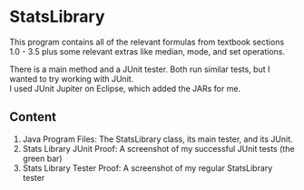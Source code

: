 # StatsLibrary

This program contains all of the relevant formulas from textbook sections 1.0 - 3.5
plus some relevant extras like median, mode, and set operations.

There is a main method and a JUnit tester. Both run similar tests, but I wanted to
try working with JUnit. <br>
I used JUnit Jupiter on Eclipse, which added the JARs for me.<br>

## Content
1. Java Program Files: The StatsLibrary class, its main tester, and its JUnit.<br>
2. Stats Library JUnit Proof: A screenshot of my successful JUnit tests (the green bar)<br>
3. Stats Library Tester Proof: A screenshot of my regular StatsLibrary tester<br>


